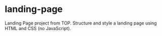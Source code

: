 # landing-page

Landing Page project from TOP. Structure and style a landing page using HTML and CSS (no JavaScript).